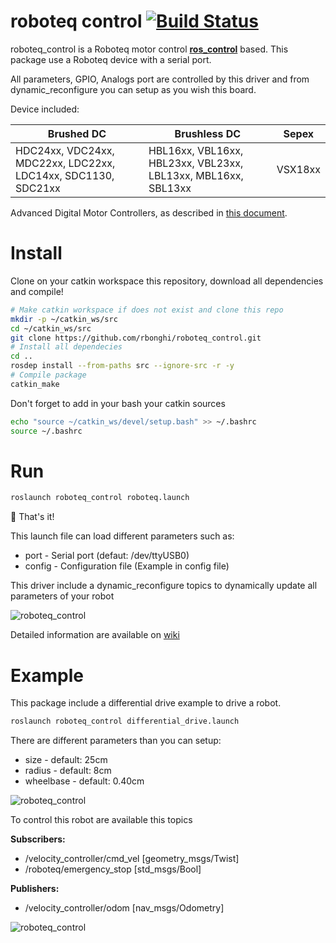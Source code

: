 roboteq control [![Build Status](https://travis-ci.org/rbonghi/roboteq_control.svg?branch=master)](https://travis-ci.org/rbonghi/roboteq_control)
=======

roboteq_control is a Roboteq motor control **[ros_control][ros_control]** based.
This package use a Roboteq device with a serial port.

All parameters, GPIO, Analogs port are controlled by this driver and from dynamic_reconfigure you can setup as you wish this board.

Device included:

| Brushed DC | Brushless DC | Sepex |
| ---------- | ------------ | ----- |
| HDC24xx, VDC24xx, MDC22xx, LDC22xx, LDC14xx, SDC1130, SDC21xx | HBL16xx, VBL16xx, HBL23xx, VBL23xx, LBL13xx, MBL16xx, SBL13xx | VSX18xx |

Advanced Digital Motor Controllers, as described in [this document][roboteq_manual]. 

# Install

Clone on your catkin workspace this repository, download all dependencies and compile!

```bash
# Make catkin workspace if does not exist and clone this repo
mkdir -p ~/catkin_ws/src
cd ~/catkin_ws/src
git clone https://github.com/rbonghi/roboteq_control.git
# Install all dependecies
cd ..
rosdep install --from-paths src --ignore-src -r -y
# Compile package
catkin_make
```

Don't forget to add in your bash your catkin sources

```bash
echo "source ~/catkin_ws/devel/setup.bash" >> ~/.bashrc
source ~/.bashrc
```

# Run

```bash
roslaunch roboteq_control roboteq.launch
```

:rocket: That's it!

This launch file can load different parameters such as:
 * port - Serial port (defaut: /dev/ttyUSB0)
 * config - Configuration file (Example in config file)

This driver include a dynamic_reconfigure topics to dynamically update all parameters of your robot

![roboteq_control](https://github.com/rbonghi/roboteq_control/wiki/images/dynamic_reconfigure.png)

Detailed information are available on [wiki](https://github.com/rbonghi/roboteq_control/wiki)

# Example

This package include a differential drive example to drive a robot.

```bash
roslaunch roboteq_control differential_drive.launch
```

There are different parameters than you can setup:
 * size - default: 25cm
 * radius - default: 8cm
 * wheelbase - default: 0.40cm

![roboteq_control](https://github.com/rbonghi/roboteq_control/wiki/images/roboteq_control.png)

To control this robot are available this topics

**Subscribers:**
 * /velocity_controller/cmd_vel [geometry_msgs/Twist]
 * /roboteq/emergency_stop [std_msgs/Bool]

**Publishers:**
 * /velocity_controller/odom [nav_msgs/Odometry]

![roboteq_control](https://github.com/rbonghi/roboteq_control/wiki/images/rosgraph_simple.png)

[roboteq_manual]: https://www.roboteq.com/index.php/docman/motor-controllers-documents-and-files/documentation/user-manual/272-roboteq-controllers-user-manual-v17/file
[ros_control]: http://wiki.ros.org/ros_control